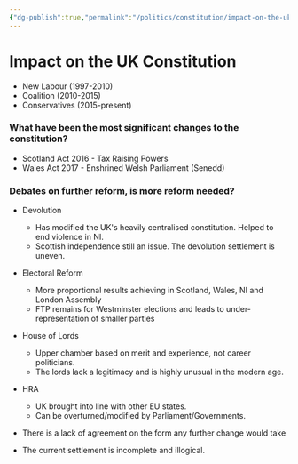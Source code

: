 ```yaml
---
{"dg-publish":true,"permalink":"/politics/constitution/impact-on-the-uk-constitution/","dgHomeLink":true,"dgPassFrontmatter":false}
---
```



# Impact on the UK Constitution

- New Labour (1997-2010)
- Coalition (2010-2015)
- Conservatives (2015-present)

### What have been the most significant changes to the constitution?
- Scotland Act 2016 - Tax Raising Powers
- Wales Act 2017 - Enshrined Welsh Parliament (Senedd)

### Debates on further reform, is more reform needed?
- Devolution
	- Has modified the UK's heavily centralised constitution. Helped to end violence in NI.
	- Scottish independence still an issue. The devolution settlement is uneven.
- Electoral Reform
	- More proportional results achieving in Scotland, Wales, NI and London Assembly
	- FTP remains for Westminster elections and leads to under-representation of smaller parties
- House of Lords
	- Upper chamber based on merit and experience, not career politicians.
	- The lords lack a legitimacy and is highly unusual in the modern age.
- HRA
	- UK brought into line with other EU states.
	- Can be overturned/modified by Parliament/Governments.

- There is a lack of agreement on the form any further change would take
- The current settlement is incomplete and illogical.